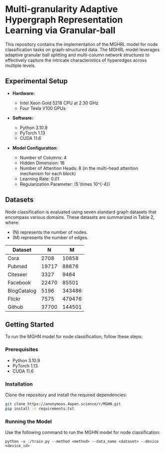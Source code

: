 # Multi-granularity Adaptive Hypergraph Representation Learning via Granular-ball

This repository contains the implementation of the MGHRL model for node classification tasks on graph-structured data. The MGHRL model leverages adaptive granular ball splitting and multi-column network structures to effectively capture the intricate characteristics of hyperedges across multiple levels.

## Experimental Setup

- **Hardware:**
  - Intel Xeon Gold 5218 CPU at 2.30 GHz
  - Four Tesla V100 GPUs

- **Software:**
  - Python 3.10.9
  - PyTorch 1.13
  - CUDA 11.6

- **Model Configuration:**
  - Number of Columns: 4
  - Hidden Dimension: 16
  - Number of Attention Heads: 8 (in the multi-head attention mechanism for each block)
  - Learning Rate: 0.01
  - Regularization Parameter: \(5 \times 10^{-4}\)

## Datasets

Node classification is evaluated using seven standard graph datasets that encompass various domains. These datasets are summarized in Table 2, where:

- \(N\) represents the number of nodes.
- \(M\) represents the number of edges.

| Dataset     | N     | M      |
| ----------- | ----- | ------ |
| Cora        | 2708  | 10858  |
| Pubmed      | 19717 | 88676  |
| Citeseer    | 3327  | 9464   |
| Facebook    | 22470 | 85501  |
| BlogCatalog | 5196  | 343486 |
| Flickr      | 7575  | 479476 |
| Github      | 37700 | 144501 |

## Getting Started

To run the MGHN model for node classification, follow these steps:

### Prerequisites

- Python 3.10.9
- PyTorch 1.13
- CUDA 11.6

### Installation

Clone the repository and install the required dependencies:

```bash
git clone https://anonymous.4open.science/r/MGHN.git
pip install -r requirements.txt
```

### Running the Model

Use the following command to run the MGHN model for node classification:

```
python -u ./train.py --method <method> --data_name <dataset> --device <device_id> 
```
